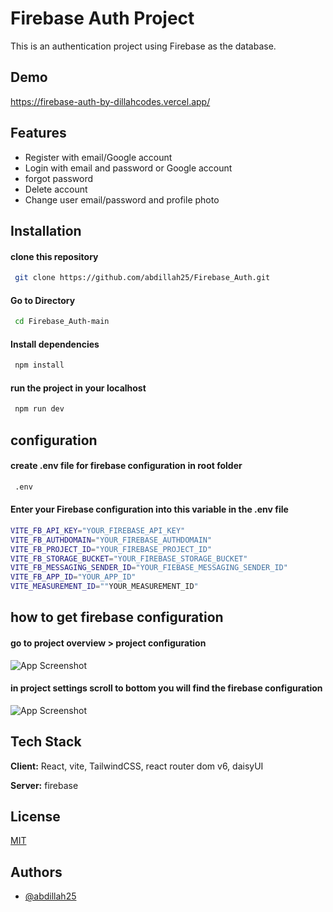 # Firebase Auth Project

This is an authentication project using Firebase as the database.

## Demo

https://firebase-auth-by-dillahcodes.vercel.app/

## Features

- Register with email/Google account
- Login with email and password or Google account
- forgot password
- Delete account
- Change user email/password and profile photo

## Installation

#### clone this repository

```bash
 git clone https://github.com/abdillah25/Firebase_Auth.git
```

#### Go to Directory

```bash
 cd Firebase_Auth-main
```

#### Install dependencies

```bash
 npm install
```

#### run the project in your localhost

```bash
 npm run dev
```

## configuration

#### create .env file for firebase configuration in root folder

```bash
 .env
```

#### Enter your Firebase configuration into this variable in the .env file

```bash
VITE_FB_API_KEY="YOUR_FIREBASE_API_KEY"
VITE_FB_AUTHDOMAIN="YOUR_FIREBASE_AUTHDOMAIN"
VITE_FB_PROJECT_ID="YOUR_FIREBASE_PROJECT_ID"
VITE_FB_STORAGE_BUCKET="YOUR_FIREBASE_STORAGE_BUCKET"
VITE_FB_MESSAGING_SENDER_ID="YOUR_FIEBASE_MESSAGING_SENDER_ID"
VITE_FB_APP_ID="YOUR_APP_ID"
VITE_MEASUREMENT_ID=""YOUR_MEASUREMENT_ID"
```

## how to get firebase configuration

#### go to project overview > project configuration

![App Screenshot](https://firebasestorage.googleapis.com/v0/b/react-auth-project-6b4ad.appspot.com/o/Screenshot%202023-11-15%20110743.png?alt=media&token=9924d1d6-d081-4af8-868b-97b9e2834546)

#### in project settings scroll to bottom you will find the firebase configuration

![App Screenshot](https://firebasestorage.googleapis.com/v0/b/react-auth-project-6b4ad.appspot.com/o/Screenshot%202023-11-15%20111031.png?alt=media&token=9efc7657-c0ec-4fc6-b9ea-1812a59a095e)

## Tech Stack

**Client:** React, vite, TailwindCSS, react router dom v6, daisyUI

**Server:** firebase

## License

[MIT](https://choosealicense.com/licenses/mit/)

## Authors

- [@abdillah25](https://www.github.com/abdillah25)
